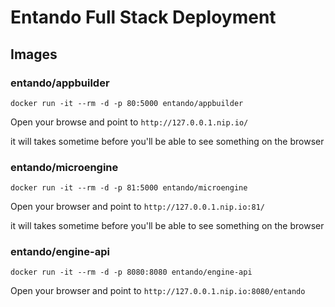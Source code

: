 # Entando Full Stack Deployment

## Images

### entando/appbuilder 

`docker run -it --rm -d -p 80:5000 entando/appbuilder`

Open your browse and point to `http://127.0.0.1.nip.io/`

it will takes sometime before you'll be able to see something on the browser

### entando/microengine

`docker run -it --rm -d -p 81:5000 entando/microengine`

Open your browser and point to `http://127.0.0.1.nip.io:81/`

it will takes sometime before you'll be able to see something on the browser

### entando/engine-api

`docker run -it --rm -d -p 8080:8080 entando/engine-api`

Open your browser and point to `http://127.0.0.1.nip.io:8080/entando`

